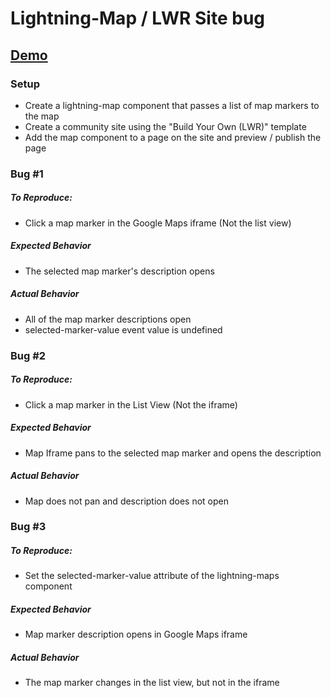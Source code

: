 # Lightning-Map / LWR Site bug
## [Demo](https://bd1887-developer-edition.eu32.force.com/mapbug/)

### Setup
- Create a lightning-map component that passes a list of map markers to the map
- Create a community site using the "Build Your Own (LWR)" template
- Add the map component to a page on the site and preview / publish the page

### Bug #1
##### To Reproduce:
- Click a map marker in the Google Maps iframe (Not the list view)

##### Expected Behavior
- The selected map marker's description opens

##### Actual Behavior
- All of the map marker descriptions open
- selected-marker-value event value is undefined

### Bug #2
##### To Reproduce:
- Click a map marker in the List View (Not the iframe)

##### Expected Behavior
- Map Iframe pans to the selected map marker and opens the description

##### Actual Behavior
- Map does not pan and description does not open

### Bug #3
##### To Reproduce:
- Set the selected-marker-value attribute of the lightning-maps component

##### Expected Behavior
- Map marker description opens in Google Maps iframe

##### Actual Behavior
- The map marker changes in the list view, but not in the iframe